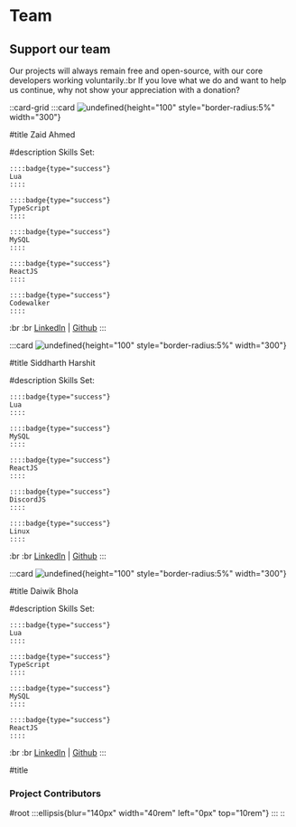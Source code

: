 # Team

## Support our team

Our projects will always remain free and open-source, with our core developers working voluntarily.\:br
If you love what we do and want to help us continue, why not show your appreciation with a donation?

::card-grid
  :::card
  ![undefined](https://cdn.discordapp.com/attachments/1204660120487858207/1204661050603999242/f98fb6d388670b4de1db551127cc6bfa.png?ex=65e80007&is=65d58b07&hm=5c220ab8ca1ad37bf714510a714c418e3eb3c1ac9649c4318575be2fba439669&){height="100" style="border-radius:5%" width="300"}
  
  #title
  Zaid Ahmed
  
  #description
  Skills Set:  
  
    ::::badge{type="success"}
    Lua
    ::::
  
    ::::badge{type="success"}
    TypeScript
    ::::
  
    ::::badge{type="success"}
    MySQL
    ::::
  
    ::::badge{type="success"}
    ReactJS
    ::::
  
    ::::badge{type="success"}
    Codewalker
    ::::
  
  :br :br [LinkedIn](https://www.linkedin.com/in/zaid-ahmed-6b08b9264/) | [Github](https://github.com/zaid-ahmed-001)
  :::

  :::card
  ![undefined](https://media.discordapp.net/attachments/1204660120487858207/1204661050859855902/f98fb6d388670b4de1db551127cc6bfa.jpg?ex=65e80008&is=65d58b08&hm=9e50fdc24f39c64290065602efefd165e2b0a6c91771fd9795b362c655a87b62&=&format=webp){height="100" style="border-radius:5%" width="300"}
  
  #title
  Siddharth Harshit
  
  #description
  Skills Set:  
  
    ::::badge{type="success"}
    Lua
    ::::
  
    ::::badge{type="success"}
    MySQL
    ::::
  
    ::::badge{type="success"}
    ReactJS
    ::::
  
    ::::badge{type="success"}
    DiscordJS
    ::::
  
    ::::badge{type="success"}
    Linux
    ::::
  
  :br :br [LinkedIn](https://www.linkedin.com/in/siddharth-harshit-13146a238/)
  |
  [Github](https://github.com/siddharth220)
  :::

  :::card
  ![undefined](https://media.discordapp.net/attachments/1204660120487858207/1204661051115962388/f98fb6d388670b4de1db551127cc6bfa_1.png?ex=65e80008&is=65d58b08&hm=883d630be33969ef15df226eef7b70a54ae3bad53eaf3ac691ae34710291c3c5&=&format=webp&quality=lossless){height="100" style="border-radius:5%" width="300"}
  
  #title
  Daiwik Bhola
  
  #description
  Skills Set:  
  
    ::::badge{type="success"}
    Lua
    ::::
  
    ::::badge{type="success"}
    TypeScript
    ::::
  
    ::::badge{type="success"}
    MySQL
    ::::
  
    ::::badge{type="success"}
    ReactJS
    ::::
  
  :br :br [LinkedIn](https://www.linkedin.com/in/daiwik-bhola-7526b0225/)
  |
  [Github](https://github.com/daiwik-the-creator)
  :::

#title
### Project Contributors

#root
  :::ellipsis{blur="140px" width="40rem" left="0px" top="10rem"}
  :::
::
